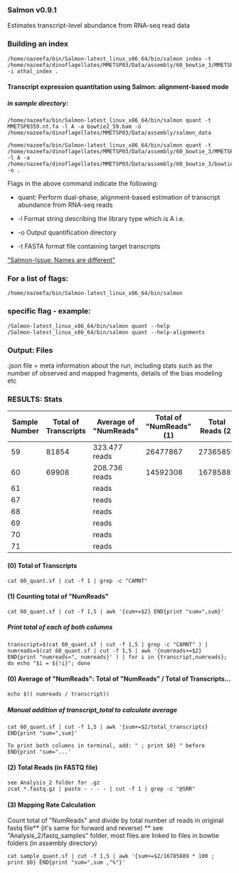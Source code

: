 ### Salmon v0.9.1
Estimates transcript-level abundance from RNA-seq read data

### Building an index
```
/home/nazeefa/bin/Salmon-latest_linux_x86_64/bin/salmon index -t /home/nazeefa/dinoflagellates/MMETSP03/Data/assembly/60_bowtie_3/MMETSP0360.nt.fa -i athal_index .
```
#### Transcript expression quantitation using Salmon: alignment-based mode

##### in sample directory:

```
/home/nazeefa/bin/Salmon-latest_linux_x86_64/bin/salmon quant -t MMETSP0359.nt.fa -l A -a bowtie2_59.bam -o /home/nazeefa/dinoflagellates/MMETSP03/Data/assembly/salmon_data
```
```
/home/nazeefa/bin/Salmon-latest_linux_x86_64/bin/salmon quant -t /home/nazeefa/dinoflagellates/MMETSP03/Data/assembly/60_bowtie_3/MMETSP0360.nt.fa -l A -a /home/nazeefa/dinoflagellates/MMETSP03/Data/assembly/60_bowtie_3/bowtie2_60.bam -o .
```
Flags in the above command indicate the following:

* quant: Perform dual-phase, alignment-based estimation of
transcript abundance from RNA-seq reads

* -l Format string describing the library type which is A i.e. 
* -o Output quantification directory
* -t FASTA format file containing target transcripts

["Salmon-Issue: Names are different"](https://github.com/COMBINE-lab/salmon/issues/140)

### For a list of flags:
```
/home/nazeefa/bin/Salmon-latest_linux_x86_64/bin/salmon
```
### specific flag - example:
```
/Salmon-latest_linux_x86_64/bin/salmon quant --help
/Salmon-latest_linux_x86_64/bin/salmon quant --help-alignments
```
### Output: Files

.json file = meta information about the run, including stats such as the number of observed and mapped fragments, details of the bias modeling etc

### RESULTS: Stats

| Sample Number | Total of Transcripts |Average of "NumReads" | Total of "NumReads" (1) | Total Reads (2) | Mapping Rate % (3) 
|--------       |   ----------------   | ----------            | ------------------------| -----------------| ----------  |
| 59            |      81854           | 323.477 reads         |    26477867             |    27365859       |       |
| 60            |       69908           | 208.736 reads        |      14592308            |  16785889        |   86.932    |
| 61            |                       | reads                |                 |          |       |
| 67            |                       | reads                |                 |          |       |
| 68            |                       | reads                |                |          |       |
| 69            |                        | reads                |                 |          |       |
| 70            |                       | reads                |                 |          |       |
| 71            |                       | reads                 |                 |          |       |

#### (0) Total of Transcripts
```
cat 60_quant.sf | cut -f 1 | grep -c "CAMNT" 
```
#### (1) Counting total of "NumReads"
```
cat 60_quant.sf | cut -f 1,5 | awk '{sum+=$2} END{print "sum=",sum}'
```
##### Print total of each of both columns
```
transcript=$(cat 60_quant.sf | cut -f 1,5 | grep -c "CAMNT" ) | numreads=$(cat 60_quant.sf | cut -f 1,5 | awk '{numreads+=$2} END{print "numreads=", numreads}' ) | for i in {transcript,numreads}; do echo "$i = ${!i}"; done
```
#### (0) Average of "NumReads": Total of "NumReads" / Total of Transcripts...
```
echo $(( numreads / transcript))
```
##### Manual addition of transcript_total to calculate average
```
cat 60_quant.sf | cut -f 1,5 | awk '{sum+=$2/total_transcripts} END{print "sum=",sum}'
```
```
To print both columns in terminal, add: " ; print $0} " before END{print "sum="...'
```
#### (2) Total Reads (in FASTQ file)
```
see Analysis_2 folder for .gz
zcat *.fastq.gz | paste - - - - | cut -f 1 | grep -c "@SRR"
```
#### (3) Mapping Rate Calculation
Count total of "NumReads" and divide by total number of reads in original fastq file** (it's same for forward and reverse)
** see "Analysis_2/fastq_samples" folder, most files are linked to files in bowtie folders (in assembly directory)
```
cat sample_quant.sf | cut -f 1,5 | awk '{sum+=$2/16785889 * 100 ; print $0} END{print "sum=",sum ,"%"}'
```
